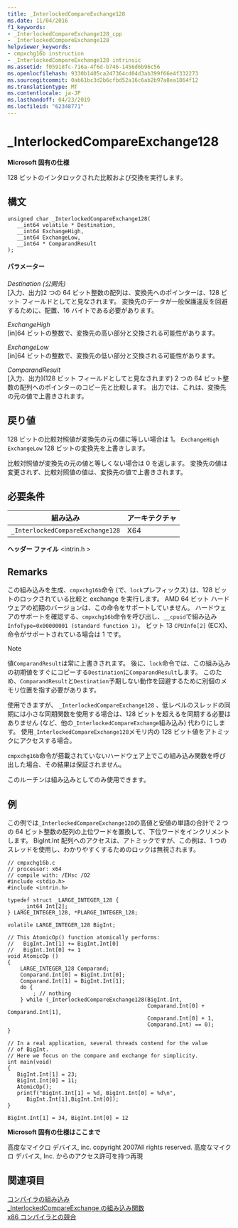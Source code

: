 ```yaml
---
title: _InterlockedCompareExchange128
ms.date: 11/04/2016
f1_keywords:
- _InterlockedCompareExchange128_cpp
- _InterlockedCompareExchange128
helpviewer_keywords:
- cmpxchg16b instruction
- _InterlockedCompareExchange128 intrinsic
ms.assetid: f05918fc-716a-4f6d-b746-1456d6b96c56
ms.openlocfilehash: 9330b1405ca247364cd04d3ab399f66e4f332273
ms.sourcegitcommit: 0ab61bc3d2b6cfbd52a16c6ab2b97a8ea1864f12
ms.translationtype: MT
ms.contentlocale: ja-JP
ms.lasthandoff: 04/23/2019
ms.locfileid: "62348771"
---
```

# <a name="interlockedcompareexchange128"></a>_InterlockedCompareExchange128

**Microsoft 固有の仕様**

128 ビットのインタロックされた比較および交換を実行します。

## <a name="syntax"></a>構文

```
unsigned char _InterlockedCompareExchange128(
   __int64 volatile * Destination,
   __int64 ExchangeHigh,
   __int64 ExchangeLow,
   __int64 * ComparandResult
);
```

#### <a name="parameters"></a>パラメーター

*Destination (公開先)*<br/>
[入力、出力]2 つの 64 ビット整数の配列は、変換先へのポインターは、128 ビット フィールドとしてと見なされます。 変換先のデータが一般保護違反を回避するために、配置、16 バイトである必要があります。

*ExchangeHigh*<br/>
[in]64 ビットの整数で、変換先の高い部分と交換される可能性があります。

*ExchangeLow*<br/>
[in]64 ビットの整数で、変換先の低い部分と交換される可能性があります。

*ComparandResult*<br/>
[入力、出力]\(128 ビット フィールドとしてと見なされます) 2 つの 64 ビット整数の配列へのポインターのコピー先と比較します。  出力では、これは、変換先の元の値で上書きされます。

## <a name="return-value"></a>戻り値

128 ビットの比較対照値が変換先の元の値に等しい場合は 1。 `ExchangeHigh` `ExchangeLow` 128 ビットの変換先を上書きします。

比較対照値が変換先の元の値と等しくない場合は 0 を返します。 変換先の値は変更されず、比較対照値の値は、変換先の値で上書きされます。

## <a name="requirements"></a>必要条件

|組み込み|アーキテクチャ|
|---------------|------------------|
|`_InterlockedCompareExchange128`|X64|

**ヘッダー ファイル** \<intrin.h >

## <a name="remarks"></a>Remarks

この組み込みを生成、`cmpxchg16b`命令 (で、`lock`プレフィックス) は、128 ビットのロックされている比較と exchange を実行します。 AMD 64 ビット ハードウェアの初期のバージョンは、この命令をサポートしていません。 ハードウェアのサポートを確認する、`cmpxchg16b`命令を呼び出し、`__cpuid`で組み込み`InfoType=0x00000001 (standard function 1)`。 ビット 13 `CPUInfo[2]` (ECX)、命令がサポートされている場合は 1 です。

> [!NOTE]
>  値`ComparandResult`は常に上書きされます。 後に、`lock`命令では、この組み込みの初期値をすぐにコピーする`Destination`に`ComparandResult`します。 このため、`ComparandResult`と`Destination`予期しない動作を回避するために別個のメモリ位置を指す必要があります。

使用できますが、 `_InterlockedCompareExchange128` 、低レベルのスレッドの同期には小さな同期関数を使用する場合は、128 ビットを超えるを同期する必要はありません (など、他の`_InterlockedCompareExchange`組み込み) 代わりにします。 使用`_InterlockedCompareExchange128`メモリ内の 128 ビット値をアトミックにアクセスする場合。

`cmpxchg16b`命令が搭載されていないハードウェア上でこの組み込み関数を呼び出した場合、その結果は保証されません。

このルーチンは組み込みとしてのみ使用できます。

## <a name="example"></a>例

この例では`_InterlockedCompareExchange128`の高値と安値の単語の合計で 2 つの 64 ビット整数の配列の上位ワードを置換して、下位ワードをインクリメントします。 BigInt.Int 配列へのアクセスは、アトミックですが、この例は、1 つのスレッドを使用し、わかりやすくするためのロックは無視されます。

```
// cmpxchg16b.c
// processor: x64
// compile with: /EHsc /O2
#include <stdio.h>
#include <intrin.h>

typedef struct _LARGE_INTEGER_128 {
    __int64 Int[2];
} LARGE_INTEGER_128, *PLARGE_INTEGER_128;

volatile LARGE_INTEGER_128 BigInt;

// This AtomicOp() function atomically performs:
//   BigInt.Int[1] += BigInt.Int[0]
//   BigInt.Int[0] += 1
void AtomicOp ()
{
    LARGE_INTEGER_128 Comparand;
    Comparand.Int[0] = BigInt.Int[0];
    Comparand.Int[1] = BigInt.Int[1];
    do {
        ; // nothing
    } while (_InterlockedCompareExchange128(BigInt.Int,
                                            Comparand.Int[0] + Comparand.Int[1],
                                            Comparand.Int[0] + 1,
                                            Comparand.Int) == 0);
}

// In a real application, several threads contend for the value
// of BigInt.
// Here we focus on the compare and exchange for simplicity.
int main(void)
{
   BigInt.Int[1] = 23;
   BigInt.Int[0] = 11;
   AtomicOp();
   printf("BigInt.Int[1] = %d, BigInt.Int[0] = %d\n",
      BigInt.Int[1],BigInt.Int[0]);
}
```

```Output
BigInt.Int[1] = 34, BigInt.Int[0] = 12
```

**Microsoft 固有の仕様はここまで**

高度なマイクロ デバイス, inc. copyright 2007All rights reserved. 高度なマイクロ デバイス, Inc. からのアクセス許可を持つ再現

## <a name="see-also"></a>関連項目

[コンパイラの組み込み](../intrinsics/compiler-intrinsics.md)<br/>
[_InterlockedCompareExchange の組み込み関数](../intrinsics/interlockedcompareexchange-intrinsic-functions.md)<br/>
[x86 コンパイラとの競合](../build/x64-software-conventions.md#conflicts-with-the-x86-compiler)
